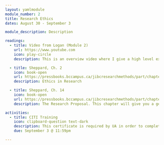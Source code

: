 ```yaml
---
layout: yamlmodule
module_number: 2
title: Research Ethics
dates: August 30 - September 3

module_description: Description

readings:
  - title: Video from Logan (Module 2)
    url: https://www.youtube.com
    icon: play-circle
    description: This is an overview video where I give a high level explanation of the readings and describe this week's tasks.

  - title: Sheppard, Ch. 2
    icon: book-open
    url: https://pressbooks.bccampus.ca/jibcresearchmethods/part/chapter2/
    description: Ethics in Research

  - title: Sheppard, Ch. 14
    icon: book-open
    url: https://pressbooks.bccampus.ca/jibcresearchmethods/part/chapter14/
    description: The Research Proposal. This chapter will give you a general idea of what's involved in your final project.

activities:
  - title: CITI Training
    icon: clipboard-question text-dark
    description: This certificate is required by UA in order to complete human subjects research. There are several modules with quizzes at each. <strong>Upload your certificate to Blackboard</strong>.
    due: September 3 @ 11:59pm

---
```


